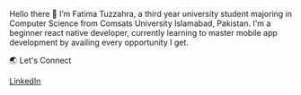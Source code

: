 Hello there 👋 
I’m Fatima Tuzzahra, a third year university student majoring in Computer Science from Comsats University Islamabad, Pakistan. I'm a beginner react native developer, currently learning to master mobile app development by availing every opportunity I get.

🌏 Let's Connect 

[LinkedIn](https://www.linkedin.com/in/fatima-tuzzahra-0773/)

